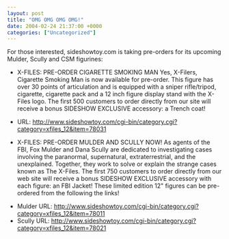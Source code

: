 ```yaml
---
layout: post
title: "OMG OMG OMG OMG!"
date: 2004-02-24 21:37:00 +0000
categories: ["Uncategorized"]
---
```


For those interested, sideshowtoy.com is taking pre-orders for its upcoming 
Mulder, Scully and CSM figurines:

* X-FILES:  PRE-ORDER CIGARETTE SMOKING MAN 
Yes, X-Filers, Cigarette Smoking Man is now available for pre-order. This 
figure has over 30 points of articulation and is equipped with a sniper 
rifle/tripod, cigarette, cigarette pack and a 12 inch figure display stand with
the 
X-Files logo. The first 500 customers to order directly from our site will 
receive a bonus SIDESHOW EXCLUSIVE accessory: a Trench coat! 

+ URL: 
http://www.sideshowtoy.com/cgi-bin/category.cgi?category=xfiles_12&item=78031

* X-FILES:  PRE-ORDER MULDER AND SCULLY NOW! 
As agents of the FBI, Fox Mulder and Dana Scully are dedicated to 
investigating cases involving the paranormal, supernatural, extraterrestrial,
and the 
unexplained. Together, they work to solve or explain the strange cases known as 
The X-Files. The first 750 customers to order directly from our web site will 
receive a bonus SIDESHOW EXCLUSIVE accessory with each figure: an FBI Jacket! 
These limited edition 12" figures can be pre-ordered from the following the 
links!

+ Mulder URL: 
http://www.sideshowtoy.com/cgi-bin/category.cgi?category=xfiles_12&item=78011
+ Scully URL: 
http://www.sideshowtoy.com/cgi-bin/category.cgi?category=xfiles_12&item=78021
